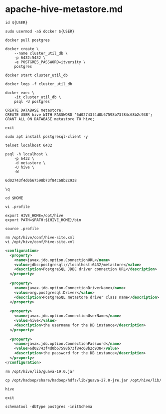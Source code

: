 # apache-hive-metastore.md

```SHELL
id ${USER}
```
```SHELL
sudo usermod -aG docker ${USER}
```

```SHELL
docker pull postgres
```
```SHELL
docker create \
    --name cluster_util_db \
    -p 6432:5432 \
    -e POSTGRES_PASSWORD=itversity \
    postgres
```

```SHELL
docker start cluster_util_db
```

```SHELL
docker logs -f cluster_util_db
```

```SHELL
docker exec \
    -it cluster_util_db \
    psql -U postgres
```

```SHELL
CREATE DATABASE metastore;
CREATE USER hive WITH PASSWORD '6d02743f4d0b67598b73f84c68b2c938';
GRANT ALL ON DATABASE metastore TO hive;
```


```SHELL
exit
```

```SHELL
sudo apt install postgresql-client -y
```
```SHELL
telnet localhost 6432
```
```SHELL
psql -h localhost \
    -p 6432 \
    -d metastore \
    -U hive \
    -W

6d02743f4d0b67598b73f84c68b2c938

\q
```

```SHELL
cd $HOME
```
```SHELL
vi .profile
```

```SHELL
export HIVE_HOME=/opt/hive
export PATH=$PATH:${HIVE_HOME}/bin
```

```SHELL
source .profile
```

```SHELL
rm /opt/hive/conf/hive-site.xml
vi /opt/hive/conf/hive-site.xml
```

```XML
<configuration>
  <property>
    <name>javax.jdo.option.ConnectionURL</name>
    <value>jdbc:postgresql://localhost:6432/metastore</value>
    <description>PostgreSQL JDBC driver connection URL</description>
  </property>
 
  <property>
    <name>javax.jdo.option.ConnectionDriverName</name>
    <value>org.postgresql.Driver</value>
    <description>PostgreSQL metastore driver class name</description>
  </property>
 
  <property>
    <name>javax.jdo.option.ConnectionUserName</name>
    <value>hive</value>
    <description>the username for the DB instance</description>
  </property>
 
  <property>
    <name>javax.jdo.option.ConnectionPassword</name>
    <value>6d02743f4d0b67598b73f84c68b2c938</value>
    <description>the password for the DB instance</description>
  </property>
</configuration>
```


```SHELL
rm /opt/hive/lib/guava-19.0.jar
```

```SHELL
cp /opt/hadoop/share/hadoop/hdfs/lib/guava-27.0-jre.jar /opt/hive/lib/
```

```SHELL
hive
```

```SHELL
exit
```

```SHELL
schematool -dbType postgres -initSchema
```
